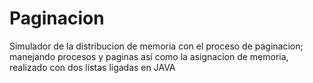 # Paginacion
Simulador de la distribucion de memoria con el proceso de paginacion; manejando procesos y paginas así como la asignacion de memoria, realizado con dos listas ligadas en JAVA
